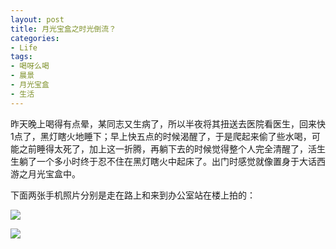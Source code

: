 ```yaml
---
layout: post
title: 月光宝盒之时光倒流？
categories:
- Life
tags:
- 喝呀么喝
- 晨景
- 月光宝盒
- 生活
---
```


昨天晚上喝得有点晕，某同志又生病了，所以半夜将其扭送去医院看医生，回来快1点了，黑灯瞎火地睡下；早上快五点的时候渴醒了，于是爬起来偷了些水喝，可能之前睡得太死了，加上这一折腾，再躺下去的时候觉得整个人完全清醒了，活生生躺了一个多小时终于忍不住在黑灯瞎火中起床了。出门时感觉就像置身于大话西游之月光宝盒中。

下面两张手机照片分别是走在路上和来到办公室站在楼上拍的：

![](http://i.imgur.com/Fsmsu.jpg)

![](http://i.imgur.com/lJXQi.jpg)

